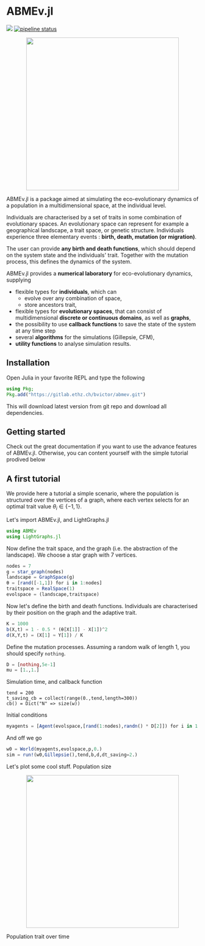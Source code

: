 # ABMEv.jl
<!-- [![](https://img.shields.io/badge/docs-stable-blue.svg)](https://vboussange.github.io/ABMEv.jl/stable) -->
<!-- For now we only direct to dev documentation. In the future, one will need to deploy a ssh key to and use TagBot. -->
[![](https://img.shields.io/badge/docs-dev-blue.svg)](https://vboussange.github.io/ABMEv.jl/dev)
[![pipeline status](https://gitlab.ethz.ch/bvictor/abmev/badges/master/pipeline.svg)](https://gitlab.ethz.ch/bvictor/abmev/-/commits/master)

<div align="center"> <img
src="https://vboussange.github.io/images/research/conceptual_onlyadapt.png"
alt="" width="400"></img> </div>

ABMEv.jl is a package aimed at simulating the eco-evolutionary dynamics of a population in a multidimensional space, at the individual level. 

Individuals are characterised by a set of traits in some combination of evolutionary spaces. An evolutionary space can represent for example a geographical landscape, a trait space, or genetic structure. Individuals experience three elementary events : **birth, death, mutation (or migration)**.

The user can provide **any birth and death functions**, which should depend on the system state and the individuals' trait. Together with the mutation process, this defines the dynamics of the system.

ABMEv.jl provides a **numerical laboratory** for eco-evolutionary dynamics, supplying
- flexible types for **individuals**, which can
    - evolve over any combination of space,
    - store ancestors trait,
- flexible types for **evolutionary spaces**, that can consist of multidimensional **discrete or continuous domains**, as well as **graphs**,
- the possibility to use **callback functions** to save the state of the system at any time step
- several **algorithms** for the simulations (Gillepsie, CFM),
- **utility functions** to analyse simulation results.

## Installation
Open Julia in your favorite REPL and type the following 

```julia
using Pkg;
Pkg.add("https://gitlab.ethz.ch/bvictor/abmev.git")
```

This will download latest version from git repo and download all dependencies.

## Getting started
Check out the great documentation if you want to use the advance features of ABMEv.jl. Otherwise, you can content yourself with the simple tutorial prodived below

## A first tutorial
We provide here a tutorial a simple scenario, where the population is structured over the vertices of a graph, where each vertex selects for an optimal trait value $`\theta_i \in \{-1,1\}`$.

Let's import ABMEv.jl, and LightGraphs.jl
```julia
using ABMEv
using LightGraphs.jl
```

Now define the trait space, and the graph (i.e. the abstraction of the landscape). We choose a star graph with 7 vertices.

```julia
nodes = 7
g = star_graph(nodes)
landscape = GraphSpace(g)
θ = [rand([-1,1]) for i in 1:nodes]
traitspace = RealSpace(1)
evolspace = (landscape,traitspace)
```

Now let's define the birth and death functions. Individuals are characterised by their position on the graph and the adaptive trait.

```julia
K = 1000
b(X,t) = 1 - 0.5 * (θ[X[1]] - X[1])^2
d(X,Y,t) = (X[1] ≈ Y[1]) / K
```

Define the mutation processes. Assuming a random walk of length 1, you should specify `nothing`.
```julia
D = [nothing,5e-1]
mu = [1.,1.]
```

Simulation time, and callback function

```
tend = 200
t_saving_cb = collect(range(0.,tend,length=300))
cb() = Dict("N" => size(w))
```

Initial conditions

```julia
myagents = [Agent(evolspace,[rand(1:nodes),randn() * D[2]]) for i in 1:K]
```

And off we go

```julia
w0 = World(myagents,evolspace,p,0.)
sim = run!(w0,Gillepsie(),tend,b,d,dt_saving=2.)
```

Let's plot some cool stuff. 
Population size
<div align="center"> <img
src="https://github.com/vboussange/vboussange.github.io/blob/master/images/software/PDE_vs_ABM.png?raw=true"
alt="" width="400"></img> </div>

Population trait over time
